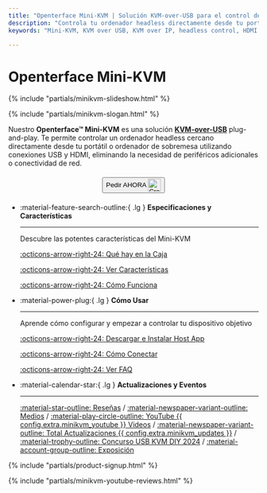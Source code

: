 ```yaml
---
title: "Openterface Mini-KVM | Solución KVM-over-USB para el control de ordenadores headless"
description: "Controla tu ordenador headless directamente desde tu portátil con Openterface Mini-KVM. Una solución KVM-over-USB plug-and-play con soporte HDMI, sin red requerida. Perfecto para desarrolladores, profesionales IT y estaciones de trabajo remotas."
keywords: "Mini-KVM, KVM over USB, KVM over IP, headless control, HDMI KVM, USB KVM, KVM switch, KVM console, usb crash cart adapter, JetKVM, NanoKVM, KiwiKVM, PiKVM, plug and play KVM, VNC, computer peripherals"

---
```


# **Openterface Mini-KVM**

{% include "partials/minikvm-slideshow.html" %}


{% include "partials/minikvm-slogan.html" %}

Nuestro **Openterface™ Mini-KVM** es una solución [**KVM-over-USB**](/faq/kvm-over-usb/) plug-and-play. Te permite controlar un ordenador headless cercano directamente desde tu portátil o ordenador de sobremesa utilizando conexiones USB y HDMI, eliminando la necesidad de periféricos adicionales o conectividad de red.

<div style="text-align: center; margin: 20px 0;">
<button class="md-button" onclick="window.location.href='{{ config.extra.minikvm_purchase_link }}'"> Pedir AHORA <img src="https://assets.openterface.com/images/trademark/crowd-supply.svg" alt="Crowd Supply" style="vertical-align: middle; height: 26px;"></button>
</div>

<div class="grid cards" markdown>

-   :material-feature-search-outline:{ .lg } __Especificaciones y Características__

    ---

    Descubre las potentes características del Mini-KVM

    [:octicons-arrow-right-24: Qué hay en la Caja](/product/minikvm/whats-in-the-box/)

    [:octicons-arrow-right-24: Ver Características](/product/minikvm/features)

    [:octicons-arrow-right-24: Cómo Funciona](/faq/kvm-over-usb/)


-   :material-power-plug:{ .lg } __Cómo Usar__

    ---

    Aprende cómo configurar y empezar a controlar tu dispositivo objetivo

    [:octicons-arrow-right-24: Descargar e Instalar Host App](/app)

    [:octicons-arrow-right-24: Cómo Conectar](/product/minikvm/how-to-connect)

    [:octicons-arrow-right-24: Ver FAQ](/faq)

</div>


<div class="grid cards" markdown>

-   :material-calendar-star:{ .lg } __Actualizaciones y Eventos__

    ---

    [:material-star-outline: Reseñas](/product/minikvm/reviews/testimonials) / [:material-newspaper-variant-outline: Medios](/product/minikvm/reviews/media) / [:material-play-circle-outline: YouTube {{ config.extra.minikvm_youtube }} Videos](/product/minikvm/reviews/youtube) / [:material-newspaper-variant-outline: Total Actualizaciones {{ config.extra.minikvm_updates }}](/product/minikvm/updates) / [:material-trophy-outline: Concurso USB KVM DIY 2024](/product/minikvm/updates) / [:material-account-group-outline: Exposición](/product/minikvm/updates)

</div>

{% include "partials/product-signup.html" %}

{% include "partials/minikvm-youtube-reviews.html" %}
